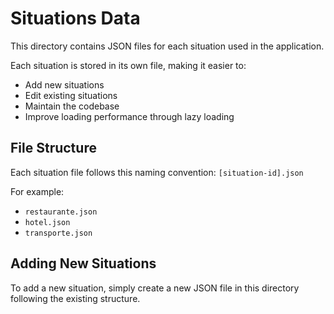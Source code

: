 # Situations Data

This directory contains JSON files for each situation used in the application.

Each situation is stored in its own file, making it easier to:
- Add new situations
- Edit existing situations
- Maintain the codebase
- Improve loading performance through lazy loading

## File Structure

Each situation file follows this naming convention: `[situation-id].json`

For example:
- `restaurante.json`
- `hotel.json`
- `transporte.json`

## Adding New Situations

To add a new situation, simply create a new JSON file in this directory following the existing structure.